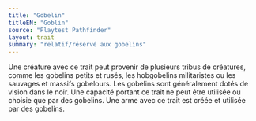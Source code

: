 ```yaml
---
title: "Gobelin"
titleEN: "Goblin"
source: "Playtest Pathfinder"
layout: trait
summary: "relatif/réservé aux gobelins"
---
```

Une créature avec ce trait peut provenir de plusieurs tribus de créatures, comme les gobelins petits et rusés, les hobgobelins militaristes ou les sauvages et massifs gobelours. Les gobelins sont généralement dotés de vision dans le noir. Une capacité portant ce trait ne peut être utilisée ou choisie que par des gobelins. Une arme avec ce trait est créée et utilisée par des gobelins.

